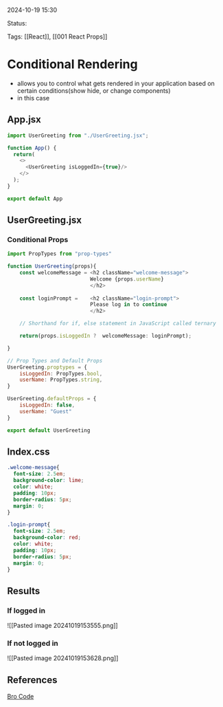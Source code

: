 
2024-10-19  15:30

Status:

Tags: [[React]], [[001 React Props]]

# Conditional Rendering
- allows you to control what gets rendered in your application based on certain conditions(show hide, or change components)
- in this case 

## App.jsx

```js
import UserGreeting from "./UserGreeting.jsx";

function App() {
  return(
    <>
      <UserGreeting isLoggedIn={true}/>
    </>
  );
}

export default App
```

## UserGreeting.jsx

### Conditional Props

```js
import PropTypes from "prop-types"

function UserGreeting(props){
    const welcomeMessage = <h2 className="welcome-message">
                           Welcome {props.userName}
                           </h2>
                           
    const loginPrompt =    <h2 className="login-prompt">
                           Please log in to continue
                           </h2>

    // Shorthand for if, else statement in JavaScript called ternary

    return(props.isLoggedIn ?  welcomeMessage: loginPrompt);

}

// Prop Types and Default Props
UserGreeting.proptypes = {
    isLoggedIn: PropTypes.bool,
    userName: PropTypes.string,
} 

UserGreeting.defaultProps = {
    isLoggedIn: false,
    userName: "Guest"
}

export default UserGreeting
```

## Index.css

```css
.welcome-message{
  font-size: 2.5em;
  background-color: lime;
  color: white;
  padding: 10px;
  border-radius: 5px;
  margin: 0;
}

.login-prompt{
  font-size: 2.5em;
  background-color: red;
  color: white;
  padding: 10px;
  border-radius: 5px;
  margin: 0;
}
```

## Results

### If logged in
![[Pasted image 20241019153555.png]]

### If not logged in 
![[Pasted image 20241019153628.png]]
## References
[Bro Code](https://www.youtube.com/watch?v=CgkZ7MvWUAA)
